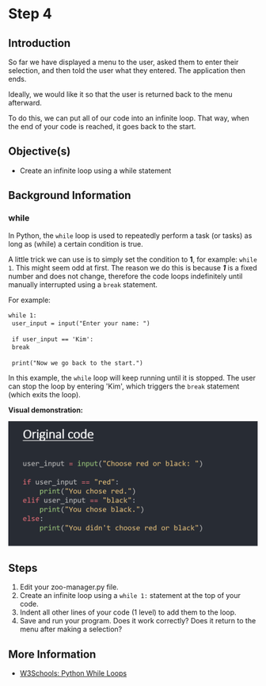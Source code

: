 # Step 4

## Introduction

So far we have displayed a menu to the user, asked them to enter their selection, and then told the user what they entered. The application then ends.

Ideally, we would like it so that the user is returned back to the menu afterward.

To do this, we can put all of our code into an infinite loop. That way, when the end of your code is reached, it goes back to the start.

## Objective(s)

- Create an infinite loop using a while statement

## Background Information

### while

In Python, the `while` loop is used to repeatedly perform a task (or tasks) as long as (while) a certain condition is true.

A little trick we can use is to simply set the condition to **1**, for example: `while 1`. This might seem odd at first. The reason we do this is because ***1*** is a fixed number and does not change, therefore the code loops indefinitely until manually interrupted using a `break` statement.

For example:

```
while 1:
 user_input = input("Enter your name: ")
    
 if user_input == 'Kim':
 break

 print("Now we go back to the start.")
```

In this example, the `while` loop will keep running until it is stopped. The user can stop the loop by entering 'Kim', which triggers the `break` statement (which exits the loop).

**Visual demonstration:**

![Animation that shows adding a while statement above some existing code, then indenting the code](images/while-1.gif)

## Steps

1. Edit your zoo-manager.py file.
2. Create an infinite loop using a `while 1:` statement at the top of your code.
3. Indent all other lines of your code (1 level) to add them to the loop.
4. Save and run your program. Does it work correctly? Does it return to the menu after making a selection?

## More Information

- [W3Schools: Python While Loops](https://www.w3schools.com/python/python_while_loops.asp)

